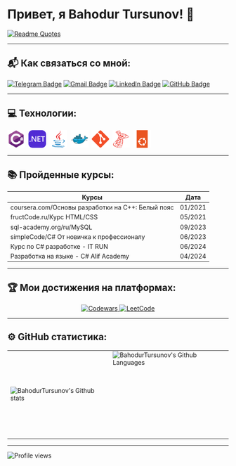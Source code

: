 # Привет, я Bahodur Tursunov! 👋

[![Readme Quotes](https://quotes-github-readme.vercel.app/api?type=horizontal&theme=dark)](https://github.com/piyushsuthar/github-readme-quotes)

---

## 📬 Как связаться со мной:

[![Telegram Badge](https://img.shields.io/badge/-bakha_neoff-blue?style=flat&logo=Telegram&logoColor=white)](https://t.me/bakha_neoff)
[![Gmail Badge](https://img.shields.io/badge/-Gmail-red?style=flat&logo=Gmail&logoColor=white)](mailto:tursunovb18@gmail.com)
[![LinkedIn Badge](https://img.shields.io/badge/-LinkedIn-blue?style=flat&logo=LinkedIn&logoColor=white)](https://www.linkedin.com/in/bahodur-tursunov/)
[![GitHub Badge](https://img.shields.io/badge/-GitHub-black?style=flat&logo=GitHub&logoColor=white)](https://github.com/BahodurTursunov)

---

## 💻 Технологии:

<div>
  <img src="https://github.com/devicons/devicon/blob/master/icons/csharp/csharp-original.svg" title="C#" alt="C#" width="40" height="40"/>&nbsp;
  <img src="https://github.com/tandpfun/skill-icons/blob/main/icons/DotNet.svg" title=".NET" alt=".NET" width="40" height="40"/>&nbsp;
  <img src="https://github.com/devicons/devicon/blob/master/icons/java/java-original.svg" title="Java" alt="Java" width="40" height="40"/>&nbsp;
  <img src="https://github.com/devicons/devicon/blob/master/icons/docker/docker-original.svg" title="Docker" alt="Docker" width="40" height="40"/>&nbsp;
  <img src="https://github.com/devicons/devicon/blob/master/icons/git/git-original.svg" title="Git" alt="Git" width="40" height="40"/>&nbsp;
  <img src="https://github.com/devicons/devicon/blob/master/icons/microsoftsqlserver/microsoftsqlserver-plain.svg" title="SQL-Server" alt="SQL-Server" width="40" height="40"/>&nbsp;
  <img src="https://github.com/devicons/devicon/blob/master/icons/ubuntu/ubuntu-plain.svg" title="Ubuntu" alt="Ubuntu" width="40" height="40"/>&nbsp;
</div>

---

## 📚 Пройденные курсы:

| Курсы                                                           | Дата              |
| ----------------------------------------------------------------| :---------------: |
| coursera.com/Основы разработки на C++: Белый пояс               | 01/2021           |
| fructCode.ru/Курс HTML/CSS                                      | 05/2021           |     
| sql-academy.org/ru/MySQL                                        | 09/2023           |
| simpleCode/C# От новичка к профессионалу                        | 06/2023           |
| Курс по C# разработке - IT RUN                                  | 06/2024           |
| Разработка на языке - C# Alif Academy                           | 04/2024           |

---

## 🏆 Мои достижения на платформах:

<div align="center">
  <a href="https://www.codewars.com/users/bakha0101">
    <img src="https://www.codewars.com/users/bakha0101/badges/large" alt="Codewars" />
  </a>
  <a href="https://leetcode.com/BahodurTursunov/">
    <img src="https://leetcard.jacoblin.cool/BahodurTursunov" alt="LeetCode" />
  </a>
</div>

---

## ⚙️ GitHub статистика:

<table>
  <tr>
    <td>
      <img align="left" src="http://github-readme-streak-stats.herokuapp.com?user=BahodurTursunov&theme=dark&background=000000" alt="BahodurTursunov's Github stats" />
    </td>
    <td>
      <img height="195px" align="right" alt="BahodurTursunov's Github Languages" src="https://github-readme-stats-sigma-five.vercel.app/api/top-langs/?username=BahodurTursunov&layout=compact&theme=vision-friendly-dark" />
    </td>
  </tr>
</table>

---

![Profile views](https://komarev.com/ghpvc/?username=BahodurTursunov)
